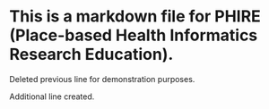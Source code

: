 # This is a markdown file for PHIRE (Place-based Health Informatics Research Education).

Deleted previous line for demonstration purposes.

Additional line created.
